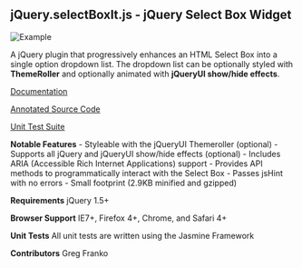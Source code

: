 jQuery.selectBoxIt.js - jQuery Select Box Widget
------------------------------------------------

![Example](http://gregfranko.com/images/select.PNG)

A jQuery plugin that progressively enhances an HTML Select Box into a single option dropdown list.  The dropdown list can be optionally styled with **ThemeRoller** and optionally animated with **jQueryUI show/hide effects**.

[Documentation](http://gregfranko.com/blog/introducing-the-jquery-plugin-selectboxit)

[Annotated Source Code](http://gregfranko.com/docs/jQuery.selectBoxIt.html)

[Unit Test Suite](http://gregfranko.com/test/SpecRunner.html)

**Notable Features**
	- Styleable with the jQueryUI Themeroller (optional)
	- Supports all jQuery and jQueryUI show/hide effects (optional)
	- Includes ARIA (Accessible Rich Internet Applications) support
	- Provides API methods to programmatically interact with the Select Box
	- Passes jsHint with no errors
	- Small footprint (2.9KB minified and gzipped)

**Requirements**
jQuery 1.5+

**Browser Support**
IE7+, Firefox 4+, Chrome, and Safari 4+

**Unit Tests**
All unit tests are written using the Jasmine Framework

**Contributors**
Greg Franko
